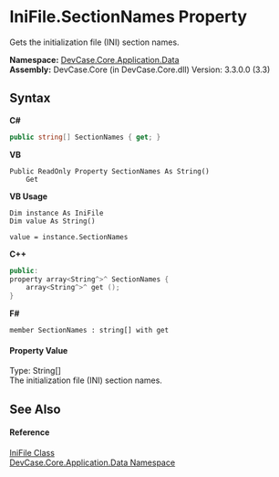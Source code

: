 # IniFile.SectionNames Property 
 

Gets the initialization file (INI) section names.

**Namespace:**&nbsp;<a href="N_DevCase_Core_Application_Data">DevCase.Core.Application.Data</a><br />**Assembly:**&nbsp;DevCase.Core (in DevCase.Core.dll) Version: 3.3.0.0 (3.3)

## Syntax

**C#**<br />
``` C#
public string[] SectionNames { get; }
```

**VB**<br />
``` VB
Public ReadOnly Property SectionNames As String()
	Get
```

**VB Usage**<br />
``` VB Usage
Dim instance As IniFile
Dim value As String()

value = instance.SectionNames

```

**C++**<br />
``` C++
public:
property array<String^>^ SectionNames {
	array<String^>^ get ();
}
```

**F#**<br />
``` F#
member SectionNames : string[] with get

```


#### Property Value
Type: String[]<br />The initialization file (INI) section names.

## See Also


#### Reference
<a href="T_DevCase_Core_Application_Data_IniFile">IniFile Class</a><br /><a href="N_DevCase_Core_Application_Data">DevCase.Core.Application.Data Namespace</a><br />